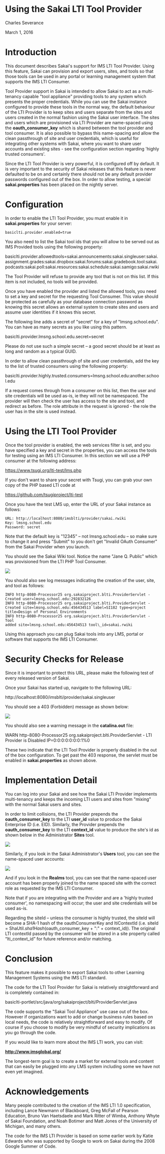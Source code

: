 Using the Sakai LTI Tool Provider
=================================

Charles Severance

March 1, 2016

Introduction
============

This document describes Sakai's support for IMS LTI Tool Provider. Using
this feature, Sakai can provision and export users, sites, and tools so
that those tools can be used in any portal or learning management system
that supports the IMS LTI Consumer.

Tool Provider support in Sakai is intended to allow Sakai to act as a
multi-tenancy capable "tool appliance" providing tools to any system
which presents the proper credentials. While you can use the Sakai
instance configured to provide these tools in the normal way, the
default behaviour of the LTI Provider is to keep sites and users
separate from the sites and users created in the normal fashion using
the Sakai user interface. The sites and users which are provisioned via
LTI Provider are name-spaced using the **oauth\_consumer\_key** which is
shared between the tool provider and tool consumer. It is also possible
to bypass this name-spacing and allow the clean passthrough of site and
user credentials, which is useful for integrating other systems with
Sakai, where you want to share user accounts and existing sites - see
the configuration section regarding 'highly trusted consumers'.

Since the LTI Tool Provider is very powerful, it is configured off by
default. It is very important to the security of Sakai releases that
this feature is never defaulted to be on and certainly there should not
be any default provider passwords configured out of the box. In order to
allow testing, a special **sakai.properties** has been placed on the
nightly server.

Configuration
=============

In order to enable the LTI Tool Provider, you must enable it in
**sakai.properties** for your server:

    basiclti.provider.enabled=true

You also need to list the Sakai tool ids that you will allow to be
served out as IMS Provided tools using the following property:

basiclti.provider.allowedtools=sakai.announcements:sakai.singleuser:sakai.assignment.grades:sakai.dropbox:sakai.forums:sakai.gradebook.tool:sakai.podcasts:sakai.poll:sakai.resources:sakai.schedule:sakai.samigo:sakai.rwiki

The Tool Provider will refuse to provide any tool that is not on this
list. If this item is not included, no tools will be provided.

Once you have enabled the provider and listed the allowed tools, you
need to set a key and secret for the requesting Tool Consumer. This
value should be protected as carefully as your database connection
password as knowing this secret allows an external system to create
sites and users and assume user identities if it knows this secret.

The following line adds a secret of "secret" for a key of
"lmsng.school.edu". You can have as many secrets as you like using this
pattern.

basiclti.provider.lmsng.school.edu.secret=secret

Please do not use such a simple secret – a good secret should be at
least as long and random as a typical GUID.

In order to allow clean passthrough of site and user credentials, add
the key to the list of trusted consumers using the following property:

basiclti.provider.highly.trusted.consumers=lmsng.school.edu:another.school.edu

If a request comes through from a consumer on this list, then the user
and site credentials will be used as-is, ie they will not be namespaced.
The provider will then check the user has access to the site and tool,
and redirect as before. The role attribute in the request is ignored -
the role the user has in the site is used instead.

Using the LTI Tool Provider
===========================

Once the tool provider is enabled, the web services filter is set, and
you have specified a key and secret in the properties, you can access
the tools for testing using an IMS LTI Consumer. In this section we will
use a PHP consumer at the following address:

https://www.tsugi.org/lti-test/lms.php

If you don't want to share your secret with Tsugi, you can grab your own
copy of the PHP based LTI code at

https://github.com/tsugiproject/lti-test

Once you have the test LMS up, enter the URL of your Sakai instance as
follows:

    URL: http://localhost:8080/imsblti/provider/sakai.rwiki
    Key: lmsng.school.edu
    Password: secret

Note that the default key is "12345" – not lmsng.school.edu – so make
sure to change it and press "Submit" to you don't get "Invalid OAuth
Consumer" from the Sakai Provider when you launch.

You should see the Sakai Wiki tool. Notice the name "Jane Q. Public"
which was provisioned from the LTI PHP Tool Consumer.

![](sakai_basiclti_provider/media/image1.png)

You should also see log messages indicating the creation of the user,
site, and tool as follows:

    INFO http-8080-Processor25 org.sakaiproject.blti.ProviderServlet -
    Created user=lmsng.school.edu:292832126
    INFO http-8080-Processor25 org.sakaiproject.blti.ProviderServlet -
    Created site=lmsng.school.edu:456434513 label=SI182 type=project
    title=Design of Personal Environments
    INFO http-8080-Processor25 org.sakaiproject.blti.ProviderServlet - Tool
    added site=lmsng.school.edu:456434513 tool\_id=sakai.rwiki

Using this approach you can plug Sakai tools into any LMS, portal or
software that supports the IMS LTI Consumer.

Security Checks for Release
===========================

Since it is important to protect this URL, please make the following
test of every released version of Sakai.

Once your Sakai has started up, navigate to the following URL:

http://localhost:8080/imsblti/provider/sakai.singleuser

You should see a 403 (Forbidden) message as shown below:

![](sakai_basiclti_provider/media/image2.png)

You should also see a warning message in the **catalina.out** file:

WARN http-8080-Processor25 org.sakaiproject.blti.ProviderServlet - LTI
Provider is Disabled IP=0:0:0:0:0:0:0:1%0

These two indicate that the LTI Tool Provider is properly disabled in
the out of the box configuration. To get past the 403 response, the
servlet must be enabled in **sakai.properties** as shown above.

Implementation Detail
=====================

You can log into your Sakai and see how the Sakai LTI Provider
implements multi-tenancy and keeps the incoming LTI users and sites from
"mixing" with the normal Sakai users and sites.

In order to limit collisions, the LTI Provider prepends the
**oauth\_consumer\_key** to the LTI **user\_id** value to produce the
Sakai Enterprise ID (i.e. EID). Similarly, the Provider prepends the
**oauth\_consumer\_key** to the LTI **context\_id** value to produce the
site's id as shown below in the Administrator **Sites** tool.

![](sakai_basiclti_provider/media/image3.png)

Similarly, if you look in the Sakai Administrator's **Users** tool, you
can see the name-spaced user accounts:

![](sakai_basiclti_provider/media/image4.png)

And if you look in the **Realms** tool, you can see that the name-spaced
user account has been properly joined to the name spaced site with the
correct role as requested by the IMS LTI Consumer.

Note that if you are integrating with the Provider and are a 'highly
trusted consumer', no namespacing will occur; the user and site
credentials will be used as-is.

Regarding the siteId – unless the consumer is highly trusted, the siteId
will become a SHA-1 hash of the oauthConsumerKey and ltiContextId (i.e.
siteId = ShaUtil.*sha1Hash*(oauth\_consumer\_key + ":" + context\_id)).
The original LTI contextId passed by the consumer will be stored in a
site property called “lti\_context\_id” for future reference and/or
matching.

Conclusion
==========

This feature makes it possible to export Sakai tools to other Learning
Management Systems using the IMS LTI standard.

The code for the LTI Tool Provider for Sakai is relatively
straightforward and is completely contained in:

basiclti-portlet/src/java/org/sakaiproject/blti/ProviderServlet.java

The code supports the "Sakai Tool Appliance" use case out of the box.
However if organizations want to add or change business rules based on
local needs, the code is relatively straightforward and easy to modify.
Of course if you choose to modify be very mindful of security
implications as you go through the code.

If you would like to learn more about the IMS LTI work, you can visit:

**http://www.imsglobal.org/**

The longest-term goal is to create a market for external tools and
content that can easily be plugged into any LMS system including some we
have not even yet imagined.

Acknowledgements
================

Many people contributed to the creation of the IMS LTI 1.0
specification, including Lance Newmann of Blackboard, Greg McFall of
Pearson Education, Bruno Van Haetsdaele and Mark Ritter of Wimba,
Anthony Whyte of Sakai Foundation, and Noah Botimer and Matt Jones of
the University of Michigan, and many others.

The code for the IMS LTI Provider is based on some earlier work by Katie
Edwards who was supported by Google to work on Sakai during the 2008
Google Summer of Code.
